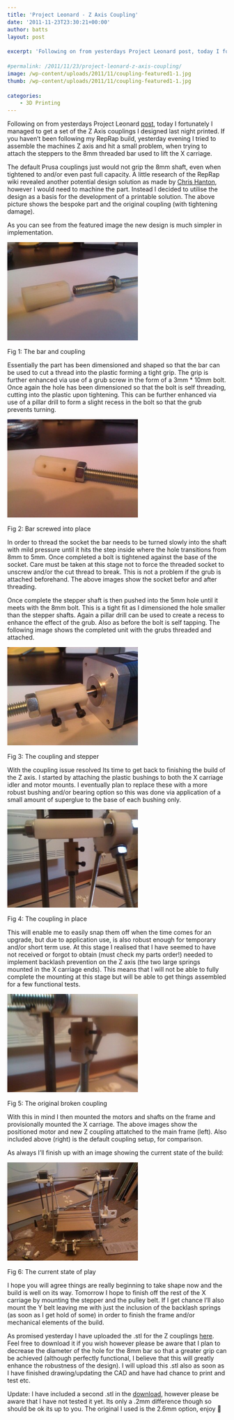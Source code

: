 ```yaml
---
title: 'Project Leonard - Z Axis Coupling'
date: '2011-11-23T23:30:21+00:00'
author: batts
layout: post

excerpt: 'Following on from yesterdays Project Leonard post, today I fortunately I managed to get a set of the Z Axis couplings I designed last night printed. '

#permalink: /2011/11/23/project-leonard-z-axis-coupling/
image: /wp-content/uploads/2011/11/coupling-featured1-1.jpg
thumb: /wp-content/uploads/2011/11/coupling-featured1-1.jpg

categories:
    - 3D Printing
---
```


Following on from yesterdays Project Leonard [post](/2011/11/22/project-leonard-z-axis-issues/ "Project Leonard - Z Axis Issues"), today I fortunately I managed to get a set of the Z Axis couplings I designed last night printed. If you haven’t been following my RepRap build, yesterday evening I tried to assemble the machines Z axis and hit a small problem, when trying to attach the steppers to the 8mm threaded bar used to lift the X carriage.

The default Prusa couplings just would not grip the 8mm shaft, even when tightened to and/or even past full capacity. A little research of the RepRap wiki revealed another potential design solution as made by [Chris Hanton](http://reprap.org/wiki/Mendel:_Prusa_durable_z-axis_motor_coupling), however I would need to machine the part. Instead I decided to utilise the design as a basis for the development of a printable solution. The above picture shows the bespoke part and the original coupling (with tightening damage).

As you can see from the featured image the new design is much simpler in implementation.

[![](/wp-content/uploads/2011/11/WP_001392-300x225.jpg "WP_001392")](/wp-content/uploads/2011/11/WP_001392.jpg)

<span class="caption">Fig 1: The bar and coupling</span>

Essentially the part has been dimensioned and shaped so that the bar can be used to cut a thread into the plastic forming a tight grip. The grip is further enhanced via use of a grub screw in the form of a 3mm \* 10mm bolt. Once again the hole has been dimensioned so that the bolt is self threading, cutting into the plastic upon tightening. This can be further enhanced via use of a pillar drill to form a slight recess in the bolt so that the grub prevents turning.

[![](/wp-content/uploads/2011/11/WP_001393-300x225.jpg "WP_001393")](/wp-content/uploads/2011/11/WP_001393.jpg)

<span class="caption">Fig 2: Bar screwed into place</span>

In order to thread the socket the bar needs to be turned slowly into the shaft with mild pressure until it hits the step inside where the hole transitions from 8mm to 5mm. Once completed a bolt is tightened against the base of the socket. Care must be taken at this stage not to force the threaded socket to unscrew and/or the cut thread to break. This is not a problem if the grub is attached beforehand. The above images show the socket befor and after threading.

Once complete the stepper shaft is then pushed into the 5mm hole until it meets with the 8mm bolt. This is a tight fit as I dimensioned the hole smaller than the stepper shafts. Again a pillar drill can be used to create a recess to enhance the effect of the grub. Also as before the bolt is self tapping. The following image shows the completed unit with the grubs threaded and attached.

[![](/wp-content/uploads/2011/11/WP_001397-300x225.jpg "WP_001397")](/wp-content/uploads/2011/11/WP_001397.jpg)

<span class="caption">Fig 3: The coupling and stepper </span>

With the coupling issue resolved Its time to get back to finishing the build of the Z axis. I started by attaching the plastic bushings to both the X carriage idler and motor mounts. I eventually plan to replace these with a more robust bushing and/or bearing option so this was done via application of a small amount of superglue to the base of each bushing only.

[![](/wp-content/uploads/2011/11/WP_001402-300x225.jpg "WP_001402")](/wp-content/uploads/2011/11/WP_001402.jpg)

<span class="caption">Fig 4: The coupling in place</span>

This will enable me to easily snap them off when the time comes for an upgrade, but due to application use, is also robust enough for temporary and/or short term use. At this stage I realised that I have seemed to have not received or forgot to obtain (must check my parts order!) needed to implement backlash prevention on the Z axis (the two large springs mounted in the X carriage ends). This means that I will not be able to fully complete the mounting at this stage but will be able to get things assembled for a few functional tests.

[![](/wp-content/uploads/2011/11/WP_001369-300x225.jpg "WP_001369")](/wp-content/uploads/2011/11/WP_001369.jpg)

<span class="caption">Fig 5: The original broken coupling</span>

With this in mind I then mounted the motors and shafts on the frame and provisionally mounted the X carriage. The above images show the positioned motor and new Z coupling attatched to the main frame (left). Also included above (right) is the default coupling setup, for comparison.

As always I’ll finish up with an image showing the current state of the build:

[![](/wp-content/uploads/2011/11/WP_001406-300x225.jpg "WP_001406")](/wp-content/uploads/2011/11/WP_001406.jpg)

<span class="caption">Fig 6: The current state of play</span>

I hope you will agree things are really beginning to take shape now and the build is well on its way. Tomorrow I hope to finish off the rest of the X carriage by mounting the stepper and the pulley belt. If I get chance I’ll also mount the Y belt leaving me with just the inclusion of the backlash springs (as soon as I get hold of some) in order to finish the frame and/or mechanical elements of the build.

As promised yesterday I have uploaded the .stl for the Z couplings [here](http://dl.dropbox.com/u/31617455/zConnector%20STL.zip "STL Download"). Feel free to download it if you wish however please be aware that I plan to decrease the diameter of the hole for the 8mm bar so that a greater grip can be achieved (although perfectly functional, I believe that this will greatly enhance the robustness of the design). I will upload this .stl also as soon as I have finished drawing/updating the CAD and have had chance to print and test etc.

Update: I have included a second .stl in the [download](http://dl.dropbox.com/u/31617455/zConnector%20STL.zip "STL Download"), however please be aware that I have not tested it yet. Its only a .2mm difference though so should be ok its up to you. The original I used is the 2.6mm option, enjoy 🙂
